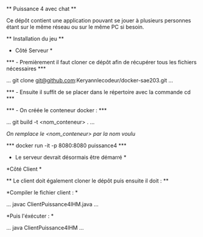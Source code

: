 ** Puissance 4 avec chat **

Ce dépôt contient une application pouvant se jouer à plusieurs personnes étant 
sur le même réseau ou sur le même PC si besoin.

** Installation du jeu **

* Côté Serveur *

*** - Premièrement il faut cloner ce dépôt afin de récupérer tous les fichiers nécessaires ***

...
git clone git@github.com:Keryannlecodeur/docker-sae203.git
...


*** - Ensuite il suffit de se placer dans le répertoire avec la commande cd ***


*** - On créée le conteneur docker : *** 

...
git build -t <nom_conteneur> .
...

*On remplace le <nom_conteneur> par la nom voulu*

*** docker run -it -p 8080:8080 puissance4 ***

* Le serveur devrait désormais être démarré *



*Côté Client *

** Le client doit également cloner le dépôt puis ensuite il doit : **

*Compiler le fichier client  : *

...
javac ClientPuissance4IHM.java
...

*Puis l'éxécuter : *

...
java ClientPuissance4IHM
...
